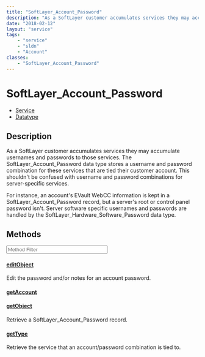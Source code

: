 ```yaml
---
title: "SoftLayer_Account_Password"
description: "As a SoftLayer customer accumulates services they may accumulate usernames and passwords to those services. The SoftLaye... "
date: "2018-02-12"
layout: "service"
tags:
    - "service"
    - "sldn"
    - "Account"
classes:
    - "SoftLayer_Account_Password"
---
```

# SoftLayer_Account_Password
<div id='service-datatype'>
    <ul id='sldn-reference-tabs'>
    <li id='service'> <a href='/reference/services/SoftLayer_Account_Password' >Service</a></li>    <li id='datatype'> <a href='/reference/datatypes/SoftLayer_Account_Password' >Datatype</a></li>
    </ul>
</div>

## Description


As a SoftLayer customer accumulates services they may accumulate usernames and passwords to those services. The SoftLayer_Account_Password data type stores a username and password combination for these services that are tied their customer account. This shouldn't be confused with username and password combinations for server-specific services. 

For instance, an account's EVault WebCC information is kept in a SoftLayer_Account_Password record, but a server's root or control panel password isn't. Server software specific usernames and passwords are handled by the SoftLayer_Hardware_Software_Password data type. 



        
<div id="properties" class="content service-content">

## Methods

<div class="view-filters">
    <div class="clearfix">
        <div class="search-input-box">
            <input placeholder="Method Filter" onkeyup="titleSearch(inputId='edit-combine', divId='method-div', elementClass='method-row')" 
                type="text" id="edit-combine" value="" size="30" maxlength="128" class="form-text">
        </div>
    </div>
</div>

<div id="method-div">

<div class="method-row">

#### [editObject](/reference/services/SoftLayer_Account_Password/editObject)
Edit the password and/or notes for an account password.

</div>

<div class="method-row">

#### [getAccount](/reference/services/SoftLayer_Account_Password/getAccount)


</div>

<div class="method-row">

#### [getObject](/reference/services/SoftLayer_Account_Password/getObject)
Retrieve a SoftLayer_Account_Password record.

</div>

<div class="method-row">

#### [getType](/reference/services/SoftLayer_Account_Password/getType)
Retrieve the service that an account/password combination is tied to.

</div>
</div>

</div>

